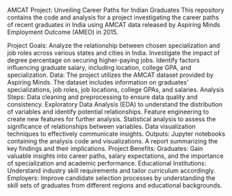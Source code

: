 AMCAT Project: Unveiling Career Paths for Indian Graduates
This repository contains the code and analysis for a project investigating the career paths of recent graduates in India using AMCAT data released by Aspiring Minds Employment Outcome (AMEO) in 2015.

Project Goals:
Analyze the relationship between chosen specialization and job roles across various states and cities in India.
Investigate the impact of degree percentage on securing higher-paying jobs.
Identify factors influencing graduate salary, including location, college GPA, and specialization.
Data:
The project utilizes the AMCAT dataset provided by Aspiring Minds.
The dataset includes information on graduates' specializations, job roles, job locations, college GPAs, and salaries.
Analysis Steps:
Data cleaning and preprocessing to ensure data quality and consistency.
Exploratory Data Analysis (EDA) to understand the distribution of variables and identify potential relationships.
Feature engineering to create new features for further analysis.
Statistical analysis to assess the significance of relationships between variables.
Data visualization techniques to effectively communicate insights.
Outputs:
Jupyter notebooks containing the analysis code and visualizations.
A report summarizing the key findings and their implications.
Project Benefits:
Graduates: Gain valuable insights into career paths, salary expectations, and the importance of specialization and academic performance.
Educational Institutions: Understand industry skill requirements and tailor curriculum accordingly.
Employers: Improve candidate selection processes by understanding the skill sets of graduates from different regions and educational backgrounds.
